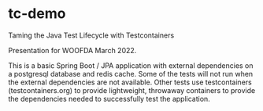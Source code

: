 # tc-demo
Taming the Java Test Lifecycle with Testcontainers

Presentation for WOOFDA March 2022.

This is a basic Spring Boot / JPA application with external dependencies on a
postgresql database and redis cache.  Some of the tests will not run when the
external dependencies are not available.  Other tests use testcontainers (testcontainers.org)
to provide lightweight, throwaway containers to provide the dependencies needed
to successfully test the application.
